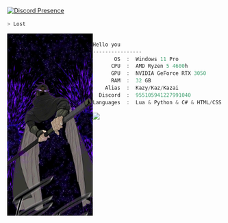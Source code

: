 [![Discord Presence](https://lanyard.cnrad.dev/api/955105941227991040)](https://discord.com/users/955105941227991040)
```zsh
> Lost
```

<img align="left" src="https://raw.githubusercontent.com/Patya304/Patya304/main/Main/Logo.jpg" alt="Logo.jpg" width="200" /> 

```csharp

Hello you
----------------
       OS  :  Windows 11 Pro
      CPU  :  AMD Ryzen 5 4600h
      GPU  :  NVIDIA GeForce RTX 3050
      RAM  :  32 GB
    Alias  :  Kazy/Kaz/Kazai
  Discord  :  955105941227991040
Languages  :  Lua & Python & C# & HTML/CSS
```
<a href="https://github.com/Patya304">
<img align="center" src="https://github-readme-stats.anuraghazra1.vercel.app/api/top-langs/?username=Patya304&layout=compact&theme=radical&hide_border=true" />
